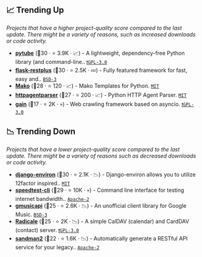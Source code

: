 ## 📈 Trending Up

_Projects that have a higher project-quality score compared to the last update. There might be a variety of reasons, such as increased downloads or code activity._

- <b><a href="https://github.com/pytube/pytube">pytube</a></b> (🥈30 ·  ⭐ 3.9K · 📈) - A lightweight, dependency-free Python library (and command-line.. <code><a href="http://bit.ly/2M0xdwT">❗️GPL-3.0</a></code>
- <b><a href="https://github.com/noirbizarre/flask-restplus">flask-restplus</a></b> (🥉30 ·  ⭐ 2.5K · 💤) - Fully featured framework for fast, easy and.. <code><a href="http://bit.ly/3aKzpTv">BSD-3</a></code> <code><img src="https://flask.palletsprojects.com/en/1.1.x/_static/flask-icon.png" style="display:inline;" width="13" height="13"></code>
- <b><a href="https://github.com/sqlalchemy/mako">Mako</a></b> (🥈28 ·  ⭐ 120 · 📈) - Mako Templates for Python. <code><a href="http://bit.ly/34MBwT8">MIT</a></code>
- <b><a href="https://github.com/shon/httpagentparser">httpagentparser</a></b> (🥉27 ·  ⭐ 200 · 📈) - Python HTTP Agent Parser. <code><a href="http://bit.ly/34MBwT8">MIT</a></code>
- <b><a href="https://github.com/gaojiuli/gain">gain</a></b> (🥉17 ·  ⭐ 2K · 💀) - Web crawling framework based on asyncio. <code><a href="http://bit.ly/2M0xdwT">❗️GPL-3.0</a></code>

## 📉 Trending Down

_Projects that have a lower project-quality score compared to the last update. There might be a variety of reasons such as decreased downloads or code activity._

- <b><a href="https://github.com/joke2k/django-environ">django-environ</a></b> (🥈30 ·  ⭐ 2.1K · 📉) - Django-environ allows you to utilize 12factor inspired.. <code><a href="http://bit.ly/34MBwT8">MIT</a></code> <code><img src="https://static.djangoproject.com/img/icon-touch.e4872c4da341.png" style="display:inline;" width="13" height="13"></code>
- <b><a href="https://github.com/sivel/speedtest-cli">speedtest-cli</a></b> (🥈29 ·  ⭐ 10K · 💀) - Command line interface for testing internet bandwidth.. <code><a href="http://bit.ly/3nYMfla">Apache-2</a></code>
- <b><a href="https://github.com/simon-weber/gmusicapi">gmusicapi</a></b> (🥉25 ·  ⭐ 2.6K · 📉) - An unofficial client library for Google Music. <code><a href="http://bit.ly/3aKzpTv">BSD-3</a></code>
- <b><a href="https://github.com/Kozea/Radicale">Radicale</a></b> (🥉25 ·  ⭐ 2K · 📉) - A simple CalDAV (calendar) and CardDAV (contact) server. <code><a href="http://bit.ly/2M0xdwT">❗️GPL-3.0</a></code>
- <b><a href="https://github.com/jeffknupp/sandman2">sandman2</a></b> (🥉22 ·  ⭐ 1.6K · 📉) - Automatically generate a RESTful API service for your legacy.. <code><a href="http://bit.ly/3nYMfla">Apache-2</a></code>

